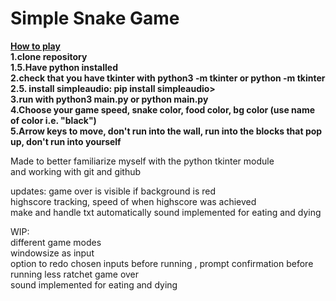 # Simple Snake Game  
<ins>**How to play**</ins>  
**1.clone repository**  
**1.5.Have python installed**  
**2.check that you have tkinter with python3 -m tkinter or python -m tkinter**  
**2.5. install simpleaudio: pip install simpleaudio>**  
**3.run with python3 main.py or python main.py**    
**4.Choose your game speed, snake color, food color, bg color (use name of color i.e. "black")**     
**5.Arrow keys to move, don't run into the wall, run into the blocks that pop up, don't run into yourself**  

Made to better familiarize myself with the python tkinter module  
and working with git and github

updates: game over is visible if background is red  
         highscore tracking, speed of when highscore was achieved  
         make and handle txt automatically
         sound implemented for eating and dying  
 
WIP:  
different game modes  
windowsize as input  
option to redo chosen inputs before running , prompt confirmation before running
less ratchet game over  
sound implemented for eating and dying


